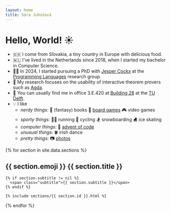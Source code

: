 ```yaml
---
layout: home
title: Sára Juhošová
---
```


# Hello, World! ☀️

* 🇸🇰 I come from Slovakia, a tiny country in Europe with delicious food.
* 🇳🇱 I've lived in the Netherlands since 2018, when I started my bachelor in Computer Science.
* 👩‍🎓 In 2024, I started pursuing a PhD with [Jesper Cockx](https://jesper.sikanda.be/) at the [Programming Languages](https://pl.ewi.tudelft.nl/) research group.
* 🧬 My research focuses on the usability of interactive theorem provers such as [Agda](https://github.com/agda/agda/).
* 🏢 You can usually find me in office 3.E.420 at [Building 28](https://map.tudelftcampus.nl/nl/poi/wiskunde-informatica-ewi/) at the [TU Delft](https://www.tudelft.nl/).
* 💡 I like
  * *nerdy things:*
      🧙 (fantasy) books
      🎲 [board games](https://boardgamegeek.com/collection/user/sarantja?sort=rank&sortdir=asc&rankobjecttype=subtype&rankobjectid=1&columns=title%7Cthumbnail%7Crank%7Crating%7Cbggrating%7Ccomment%7Ccommands&geekranks=Board%20Game%20Rank&objecttype=thing&ff=1&subtype=boardgame)
      🎮 video games
  * *sporty things:*
      🏃‍♀️ running 
      🚴 cycling 
      🏂 snowboarding 
      ⛸️ ice skating
  * *computer things:* 
      🎅 [advent of code](https://github.com/sarajuhosova/aoc)
  * *unusual things:*
      🍀 irish dance
  * *pretty things:*
      📷 [photos](#pictures)

{% for section in site.data.sections %}

<div id="{{ section.id }}">
    <h2>{{ section.emoji }} {{ section.title }}</h2>

    {% if section.subtitle != nil %}
      <span class="subtitle">{{ section.subtitle }}</span>
    {% endif %}

    {% include sections/{{ section.id }}.html %}
</div>

{% endfor %}
